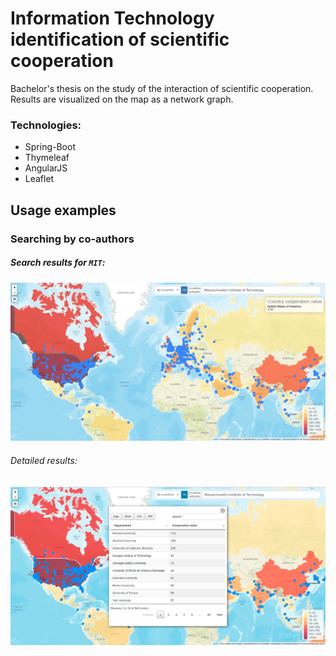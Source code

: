 # Information Technology identification of scientific cooperation
Bachelor's thesis on the study of the interaction of scientific cooperation. 
Results are visualized on the map as a network graph.

### Technologies:
* Spring-Boot 
* Thymeleaf 
* AngularJS 
* Leaflet

## Usage examples
### Searching by co-authors
##### Search results for `MIT`:
![Searching results](doc/resources/mit.jpg?raw=true)

###### Detailed results:
![Zoomed results](doc/resources/mit-table.jpg?raw=true)
